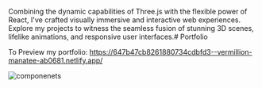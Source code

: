 Combining the dynamic capabilities of Three.js with the flexible power of React, I've crafted visually immersive and interactive web experiences. Explore my projects to witness the seamless fusion of stunning 3D scenes, lifelike animations, and responsive user interfaces.# Portfolio

To Preview my portfolio:
https://647b47cb8261880734cdbfd3--vermillion-manatee-ab0681.netlify.app/


![componenets](https://github.com/harrishmarro/Portfolio/assets/74762783/7cbd1fc8-ed03-465f-95cc-5c768583bd0e)

